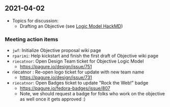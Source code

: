 ## 2021-04-02

* Topics for discussion:
    * Drafting an Objective (see [Logic Model HackMD](https://hackmd.io/3AK29tvGT5y6jJOmSfdAPw?view))

### Meeting action items

* `jwf`: Initialize Objective proposal wiki page
* `rparimi`: Help kickstart and finish the first draft of Objective wiki page
* `riecatnor`: Open Design Team ticket for Objective Logic Model
    * https://pagure.io/design/issue/751
*  riecatnor : Re-open logo ticket for update with new team name
    *  https://pagure.io/design/issue/731
* `riecatnor`: Open Badges ticket to update "Rock the Web!" badge
    * https://pagure.io/fedora-badges/issue/807
    * Note, we should request a badge for folks who work on the objective as well once it gets approved :)
